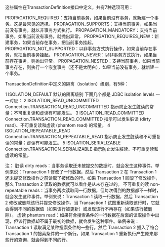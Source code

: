 这些属性在TransactionDefinition接口中定义，共有7种选项可用：

PROPAGATION_REQUIRED：支持当前事务，如果当前没有事务，就新建一个事务。这是最常见的选择。
PROPAGATION_SUPPORTS：支持当前事务，如果当前没有事务，就以非事务方式执行。
PROPAGATION_MANDATORY：支持当前事务，如果当前没有事务，就抛出异常。
PROPAGATION_REQUIRES_NEW：新建事务，如果当前存在事务，把当前事务挂起。
PROPAGATION_NOT_SUPPORTED：以非事务方式执行操作，如果当前存在事务，就把当前事务挂起。
PROPAGATION_NEVER：以非事务方式执行，如果当前存在事务，则抛出异常。
PROPAGATION_NESTED：支持当前事务，如果当前事务存在，则执行一个嵌套事务（还不是太明白），如果当前没有事务，就新建一个事务。

TransactionDefinition中定义的隔离（isolation）级别，有5种：

1 ISOLATION_DEFAULT 默认的隔离级别
下面几个都是 JDBC isolation levels 一一对应：
2 ISOLATION_READ_UNCOMMITTED Connection.TRANSACTION_READ_UNCOMMITTED
指示防止发生脏读的常量；不可重复读和虚读有可能发生。
3 ISOLATION_READ_COMMITTED Connection.TRANSACTION_READ_COMMITTED
指示可以发生脏读 (dirty read)、不可重复读和虚读 (phantom read) 的常量。
4 ISOLATION_REPEATABLE_READ Connection.TRANSACTION_REPEATABLE_READ
指示防止发生脏读和不可重复读的常量；虚读有可能发生。
5 ISOLATION_SERIALIZABLE Connection.TRANSACTION_SERIALIZABLE
指示防止发生脏读、不可重复读和虚读的常量。

注：
脏读 dirty reads：当事务读取还未被提交的数据时，就会发生这种事件。举例来说：Transaction 1 修改了一行数据，然后 Transaction 2 在 Transaction 1 还未提交修改操作之前读取了被修改的行。如果 Transaction 1 回滚了修改操作，那么 Transaction 2 读取的数据就可以看作是从未存在过的。
不可重复的读 non-repeatable reads：当事务两次读取同一行数据，但每次得到的数据都不一样时，就会发生这种事件。举例来说：Transaction 1 读取一行数据，然后 Transaction 2 修改或删除该行并提交修改操作。当 Transaction 1 试图重新读取该行时，它就会得到不同的数据值（如果该行被更新）或发现该行不再存在（如果该行被删除）。
虚读 phantom read：如果符合搜索条件的一行数据在后面的读取操作中出现，但该行数据却不属于最初的数据，就会发生这种事件。举例来说：Transaction 1 读取满足某种搜索条件的一些行，然后 Transaction 2 插入了符合 Transaction 1 的搜索条件的一个新行。如果 Transaction 1 重新执行产生原来那些行的查询，就会得到不同的行。